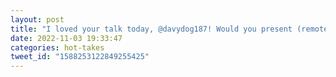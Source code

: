 ```yaml
---
layout: post
title: "I loved your talk today, @davydog187! Would you present (remotely) to the @OhioElixir meetup in an upcoming month?"
date: 2022-11-03 19:33:47
categories: hot-takes
tweet_id: "1588253122849255425"
---
```



<!-- Original tweet: https://twitter.com/i/status/1588253122849255425 -->
